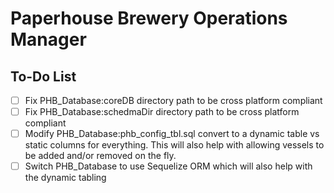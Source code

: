 # Paperhouse Brewery Operations Manager


## To-Do List
-[ ] Fix PHB_Database:coreDB directory path to be cross platform compliant
-[ ] Fix PHB_Database:schedmaDir directory path to be cross platform compliant
-[ ] Modify PHB_Database:phb_config_tbl.sql convert to a dynamic table vs static columns for everything. This will also help with allowing vessels to be added and/or removed on the fly.
-[ ] Switch PHB_Database to use Sequelize ORM which will also help with the dynamic tabling